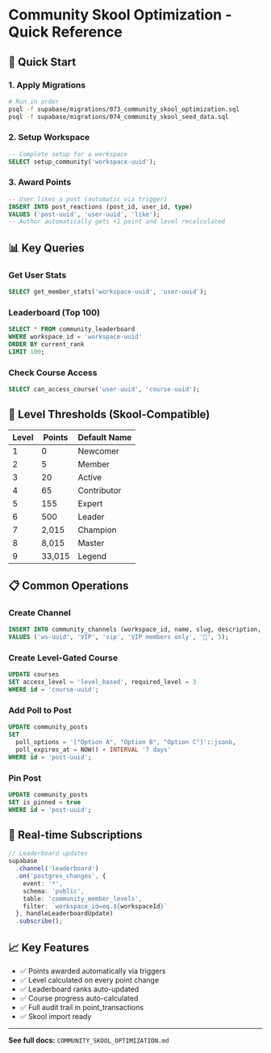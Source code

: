 # Community Skool Optimization - Quick Reference

## 🚀 Quick Start

### 1. Apply Migrations
```bash
# Run in order
psql -f supabase/migrations/073_community_skool_optimization.sql
psql -f supabase/migrations/074_community_skool_seed_data.sql
```

### 2. Setup Workspace
```sql
-- Complete setup for a workspace
SELECT setup_community('workspace-uuid');
```

### 3. Award Points
```sql
-- User likes a post (automatic via trigger)
INSERT INTO post_reactions (post_id, user_id, type)
VALUES ('post-uuid', 'user-uuid', 'like');
-- Author automatically gets +1 point and level recalculated
```

## 📊 Key Queries

### Get User Stats
```sql
SELECT get_member_stats('workspace-uuid', 'user-uuid');
```

### Leaderboard (Top 100)
```sql
SELECT * FROM community_leaderboard
WHERE workspace_id = 'workspace-uuid'
ORDER BY current_rank
LIMIT 100;
```

### Check Course Access
```sql
SELECT can_access_course('user-uuid', 'course-uuid');
```

## 🎯 Level Thresholds (Skool-Compatible)

| Level | Points | Default Name |
|-------|--------|--------------|
| 1 | 0 | Newcomer |
| 2 | 5 | Member |
| 3 | 20 | Active |
| 4 | 65 | Contributor |
| 5 | 155 | Expert |
| 6 | 500 | Leader |
| 7 | 2,015 | Champion |
| 8 | 8,015 | Master |
| 9 | 33,015 | Legend |

## 📋 Common Operations

### Create Channel
```sql
INSERT INTO community_channels (workspace_id, name, slug, description, icon, min_level_required)
VALUES ('ws-uuid', 'VIP', 'vip', 'VIP members only', '💎', 5);
```

### Create Level-Gated Course
```sql
UPDATE courses 
SET access_level = 'level_based', required_level = 3
WHERE id = 'course-uuid';
```

### Add Poll to Post
```sql
UPDATE community_posts
SET 
  poll_options = '["Option A", "Option B", "Option C"]'::jsonb,
  poll_expires_at = NOW() + INTERVAL '7 days'
WHERE id = 'post-uuid';
```

### Pin Post
```sql
UPDATE community_posts
SET is_pinned = true
WHERE id = 'post-uuid';
```

## 🔄 Real-time Subscriptions

```typescript
// Leaderboard updates
supabase
  .channel('leaderboard')
  .on('postgres_changes', {
    event: '*',
    schema: 'public',
    table: 'community_member_levels',
    filter: `workspace_id=eq.${workspaceId}`
  }, handleLeaderboardUpdate)
  .subscribe();
```

## 📈 Key Features

- ✅ Points awarded automatically via triggers
- ✅ Level calculated on every point change
- ✅ Leaderboard ranks auto-updated
- ✅ Course progress auto-calculated
- ✅ Full audit trail in point_transactions
- ✅ Skool import ready

---

**See full docs:** `COMMUNITY_SKOOL_OPTIMIZATION.md`
